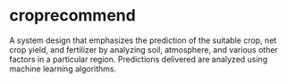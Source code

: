 # croprecommend
A system design that emphasizes the prediction of the suitable crop, net crop yield, and fertilizer by analyzing soil, atmosphere, and various other factors in a particular region. Predictions delivered are analyzed using machine learning algorithms.
